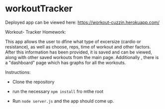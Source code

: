 # workoutTracker
Deployed app can be viewed here: https://workout-cuzzin.herokuapp.com/

Workout- Tracker Homework:

This app allows the user to dfine what type of excersize (cardio or resistance), as well as choose, reps, time of workout and other factors. After this information has been provided, it is saved and can be viewed, along with other saved workouts from the main page. Additionally , there is a "dashboard" page which has graphs for all the workouts.

Instructions:

* Clone the repository

* run the necessary `npm install` fro mthe root 

* Run `node server.js` and the app should come up.

